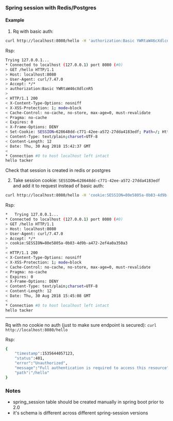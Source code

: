 ### Spring session with Redis/Postgres

#### Example

1. Rq with basic auth:
```bash
curl http://localhost:8080/hello -H 'authorization:Basic YWRtaW46cXdlcnR5' -v
```

Rsp:
```bash
Trying 127.0.0.1...
* Connected to localhost (127.0.0.1) port 8080 (#0)
> GET /hello HTTP/1.1
> Host: localhost:8080
> User-Agent: curl/7.47.0
> Accept: */*
> authorization:Basic YWRtaW46cXdlcnR5
> 
< HTTP/1.1 200 
< X-Content-Type-Options: nosniff
< X-XSS-Protection: 1; mode=block
< Cache-Control: no-cache, no-store, max-age=0, must-revalidate
< Pragma: no-cache
< Expires: 0
< X-Frame-Options: DENY
< Set-Cookie: SESSION=628648dd-c771-42ee-a572-27dda4183edf; Path=/; HttpOnly
< Content-Type: text/plain;charset=UTF-8
< Content-Length: 12
< Date: Thu, 30 Aug 2018 15:42:37 GMT
< 
* Connection #0 to host localhost left intact
hello tacker
```

Check that session is created in redis or postgres

2. Take session cookie: `SESSION=628648dd-c771-42ee-a572-27dda4183edf` and add it to request instead of basic auth:
```bash
curl http://localhost:8080/hello -H 'cookie:SESSION=80e5805a-0b83-4d9b-a472-2ef4a0a350a3' -v
```

Rsp:
```bash
*   Trying 127.0.0.1...
* Connected to localhost (127.0.0.1) port 8080 (#0)
> GET /hello HTTP/1.1
> Host: localhost:8080
> User-Agent: curl/7.47.0
> Accept: */*
> cookie:SESSION=80e5805a-0b83-4d9b-a472-2ef4a0a350a3
> 
< HTTP/1.1 200 
< X-Content-Type-Options: nosniff
< X-XSS-Protection: 1; mode=block
< Cache-Control: no-cache, no-store, max-age=0, must-revalidate
< Pragma: no-cache
< Expires: 0
< X-Frame-Options: DENY
< Content-Type: text/plain;charset=UTF-8
< Content-Length: 12
< Date: Thu, 30 Aug 2018 15:45:08 GMT
< 
* Connection #0 to host localhost left intact
hello tacker
```

---

Rq with no cookie no auth (just to make sure endpoint is secured): `curl http://localhost:8080/hello`

Rsp:
```bash
{
    "timestamp":1535644057123,
    "status":401,
    "error":"Unauthorized",
    "message":"Full authentication is required to access this resource",
    "path":"/hello"
}
```


### Notes

- spring_session table should be created manually in spring boot prior to 2.0
- it's schema is different across different spring-session versions
